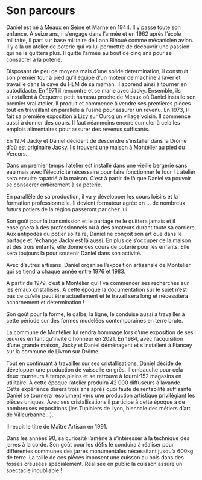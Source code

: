 ---
---

# Son parcours

Daniel est né à Meaux en Seine et Marne en 1944. Il y passe toute son enfance. A seize ans, il s’engage dans l’armée et en 1962 après l’école militaire, il part sur base militaire de Lann Bihoué comme mécanicien avion. Il y a là un atelier de poterie qui va lui permettre de découvrir une passion qui ne le quittera plus.
Il quitte l’armée au bout de cinq ans pour se consacrer à la poterie.

Disposant de peu de moyens mais d’une solide détermination, il construit son premier tour à pied qu’il équipe d’un moteur de machine à laver et travaille dans la cave du HLM de sa maman. Il apprend ainsi à tourner en autodidacte.
En 1971 il rencontre et se marie avec Jacky. Ensemble, ils s’installent à Ocquerre petit hameau proche de Meaux où Daniel installe son premier vrai atelier. Il produit et commence à vendre ses premières pièces tout en travaillant en parallèle à l’usine pour assurer un revenu. En 1973, Il fait sa première exposition à Lizy sur Ourcq un village voisin. Il commence aussi  à donner des cours. Il faut néanmoins encore cumuler à cela les emplois alimentaires pour assurer des revenus suffisants.

En 1974 Jacky et Daniel décident de descendre s’installer dans la Drôme d’où est originaire Jacky. Ils trouvent une maison à Montélier au pied du Vercors.

Dans un premier temps l’atelier est installé dans une vieille bergerie sans eau mais avec l’électricité nécessaire pour faire fonctionner le four ! L’atelier sera ensuite rapatrié à la maison. C’est à partir de là que Daniel va pouvoir se consacrer entièrement à sa poterie. 

En parallèle de sa production, il va y développer les cours loisirs et la formation professionnelle. Il devient formateur agrée en … de nombreux futurs potiers de la région passeront par chez lui.

Son goût pour la transmission et le partage ne le quittera jamais et il enseignera à des professionnels où à des amateurs durant toute sa carrière. Aux antipodes du potier solitaire, Daniel ne conçoit son art que dans le partage et l’échange 
Jacky est là aussi. En plus de s’occuper de la maison et des trois enfants, elle donne des cours de poterie pour les enfants. Elle sera toujours là pour soutenir Daniel dans son activité.

 Avec d’autres artisans, Daniel organise l’exposition artisanale de Montélier qui se tiendra chaque année entre 1976 et 1983. 

A partir de 1979, c’est à Montélier qu’il va commencer ses recherches sur les émaux cristallisés. A cette époque la documentation sur le sujet n’est pas ce qu’elle peut être actuellement et le travail sera long et nécessitera acharnement et détermination !

Son goût pour la forme, le galbe, la ligne, le conduise aussi à travailler à cette période sur des formes modelées contemporaines en terre brute.

La commune de Montélier lui rendra hommage lors d’une exposition de ses œuvres en tant qu’invité d’honneur en 2021.
En 1984, avec l’acquisition d’une grande maison, Jacky et Daniel déménagent et s’installent à Fiancey sur la commune de Livron sur Drôme. 

Tout en continuant à travailler sur ses cristallisations, Daniel décide de développer une production de vaisselle en grès. Il embauche pour cela deux tourneurs à temps pleins et se retrouve à fournir152 magasins en utilitaire. À cette époque l’atelier produira 42 000 diffuseurs à lavande. Cette expérience durera trois ans après quoi faute de rentabilité suffisante Daniel se tournera résolument vers une production artistique privilégiant les pièces uniques. Avec ses cristallisations il participe à cette époque à de nombreuses expositions (les Tupiniers de Lyon, biennale des métiers d’art de Villeurbanne…).

Il reçoit le titre de Maître Artisan en 1991.

Dans les années 90, sa curiosité l’amène à s’intéresser à la technique des jarres à la corde. Son goût pour les défis le conduira à réaliser pour différentes communes des jarres monumentales nécessitant jusqu’à 600kg de terre. La taille de ces pièces imposent une cuisson au bois dans des fosses creusées spécialement. Réalisée en public la cuisson assure un spectacle inoubliable !